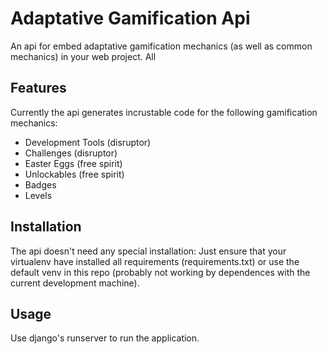 # Adaptative Gamification Api
An api for embed adaptative gamification mechanics (as well as common mechanics) in your web project. All 

## Features ##

Currently the api generates incrustable code for the following gamification mechanics:

- Development Tools (disruptor)
- Challenges (disruptor)
- Easter Eggs (free spirit)
- Unlockables (free spirit)
- Badges
- Levels

## Installation ##

The api doesn't need any special installation: Just ensure that your virtualenv have installed all requirements (requirements.txt) or use the default venv in this repo (probably not working by dependences with the current development machine).

## Usage ##

Use django's runserver to run the application.


